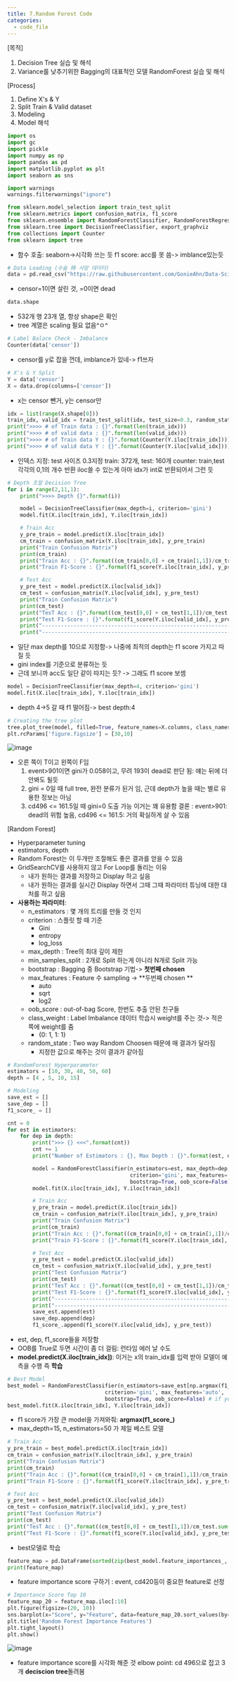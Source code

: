 ```yaml
---
title: 7.Random Forest Code
categories:
  - code_file
---
```


[목적]
1. Decision Tree 실습 및 해석
2. Variance를 낮추기위한 Bagging의 대표적인 모델 RandomForest 실습 및 해석

[Process]
1. Define X's & Y
2. Split Train & Valid dataset
3. Modeling
4. Model 해석

```python
import os
import gc
import pickle
import numpy as np
import pandas as pd
import matplotlib.pyplot as plt
import seaborn as sns

import warnings
warnings.filterwarnings("ignore")

from sklearn.model_selection import train_test_split
from sklearn.metrics import confusion_matrix, f1_score
from sklearn.ensemble import RandomForestClassifier, RandomForestRegressor
from sklearn.tree import DecisionTreeClassifier, export_graphviz
from collections import Counter
from sklearn import tree
```
- 함수 호출:
	seaborn->시각화 쓰는 듯
	f1 score: acc를 못 씀-> imblance있는듯 

```python
# Data Loading (수술 時 사망 데이터)
data = pd.read_csv("https://raw.githubusercontent.com/GonieAhn/Data-Science-online-course-from-gonie/main/Data%20Store/example_data.csv")
```
- censor=1이면 살린 것, =0이면 dead

```python
data.shape
```
- 532개 행 23개 열, 항상 shape은 확인
- tree 계열은 scaling 필요 없음^ㅇ^

```python
# Label Balace Check - Imbalance
Counter(data['censor'])
```
- censor를 y로 잡을 껀데, imblance가 있네-> f1쓰자

```python
# X's & Y Split
Y = data['censor']
X = data.drop(columns=['censor'])
```
- x는 censor 뺀거, y는 censor만 

```python
idx = list(range(X.shape[0]))
train_idx, valid_idx = train_test_split(idx, test_size=0.3, random_state=2023)
print(">>>> # of Train data : {}".format(len(train_idx)))
print(">>>> # of valid data : {}".format(len(valid_idx)))
print(">>>> # of Train data Y : {}".format(Counter(Y.iloc[train_idx])))
print(">>>> # of valid data Y : {}".format(Counter(Y.iloc[valid_idx])))
```
- 인덱스 지정:
	test 사이즈 0.3지정
	train: 372개, test: 160개
	counter: train,test 각각의 0,1의 개수 반환
		iloc쓸 수 있는게 아마 idx가 int로 반환되어서 그런 듯 

```python
# Depth 조절 Decision Tree
for i in range(2,11,1):
    print(">>>> Depth {}".format(i))

    model = DecisionTreeClassifier(max_depth=i, criterion='gini')
    model.fit(X.iloc[train_idx], Y.iloc[train_idx])

    # Train Acc
    y_pre_train = model.predict(X.iloc[train_idx])
    cm_train = confusion_matrix(Y.iloc[train_idx], y_pre_train)
    print("Train Confusion Matrix")
    print(cm_train)
    print("Train Acc : {}".format((cm_train[0,0] + cm_train[1,1])/cm_train.sum()))
    print("Train F1-Score : {}".format(f1_score(Y.iloc[train_idx], y_pre_train)))

    # Test Acc
    y_pre_test = model.predict(X.iloc[valid_idx])
    cm_test = confusion_matrix(Y.iloc[valid_idx], y_pre_test)
    print("Train Confusion Matrix")
    print(cm_test)
    print("TesT Acc : {}".format((cm_test[0,0] + cm_test[1,1])/cm_test.sum()))
    print("Test F1-Score : {}".format(f1_score(Y.iloc[valid_idx], y_pre_test)))
    print("-----------------------------------------------------------------------")
    print("-----------------------------------------------------------------------")
```
- 일단 max depth를 10으로 지정함-> 나중에 최적의 depth는 f1 score 가지고 따질 듯
- gini index를 기준으로 분류하는 듯
- 근데 보니까 acc도 일단 같이 따지는 듯? -> 그래도 f1 score 보셈

```python
model = DecisionTreeClassifier(max_depth=4, criterion='gini')
model.fit(X.iloc[train_idx], Y.iloc[train_idx])
```
- depth 4->5 갈 때 f1 떨어짐-> best depth:4

```python
# Creating the tree plot
tree.plot_tree(model, filled=True, feature_names=X.columns, class_names = ['Dead', 'indicator'])
plt.rcParams['figure.figsize'] = [30,10]
```
![image](https://github.com/code7ssage/code7ssage.github.io/blob/master/assets/attached%20file/Pasted%20image%2020240106171716.png?raw=true)
- 오른 쪽이 T이고 왼쪽이 F임
	1. event>901이면 gini가 0.058이고, 무려 193이 dead로 판단 됨: 얘는 뒤에 더 안봐도 될듯
	2. gini = 0일 때 full tree, 완전 분류가 된거 임, 근데 depth가 높을 때는 별로 유용한 정보는 아님
	3. cd496 <= 161.5일 때 gini=0 도출 가능 이거는 꽤 유용함
	결론 : event>901: dead의 위험 높음, cd496 <= 161.5: 거의 확실하게 살 수 있음

[Random Forest]
- Hyperparameter tuning
- estimators, depth
- Random Forest는 이 두개만 조절해도 좋은 결과를 얻을 수 있음
- GridSearchCV를 사용하지 않고 For Loop를 돌리는 이유
    - 내가 원하는 결과를 저장하고 Display 하고 싶음
    - 내가 원하는 결과를 실시간 Display 하면서 그때 그때 파라미터 튜닝에 대한 대처를 하고 싶음
- **사용하는 파라미터**:
	- n_estimators : 몇 개의 트리를 만들 것 인지
	- criterion : 스플릿 할 때 기준
	    - Gini
	    - entropy
	    - log_loss
	- max_depth : Tree의 최대 깊이 제한
	- min_samples_split : 2개로 Split 하는게 아니라 N개로 Split 가능
	- bootstrap : Bagging 중 Bootstrap 기법-> **첫번째 chosen**
	- max_features : Feature 수 sampling -> **두번째 chosen **
	    - auto
	    - sqrt
	    - log2
	- oob_score : out-of-bag Score, 한번도 추출 안된 친구들
	- class_weight : Label Imbalance 데이터 학습시 weight를 주는 것-> 적은 쪽에 weight를 줌 
	    - {0: 1, 1: 1}
	- random_state : Two way Random Choosen 때문에 매 결과가 달라짐
	    - 지정한 값으로 해주는 것이 결과가 같아짐

```python
# RandomForest Hyperparameter
estimators = [10, 30, 40, 50, 60]
depth = [4 , 5, 10, 15]

# Modeling
save_est = []
save_dep = []
f1_score_ = []

cnt = 0
for est in estimators:
    for dep in depth:
        print(">>> {} <<<".format(cnt))
        cnt += 1
        print("Number of Estimators : {}, Max Depth : {}".format(est, dep))

        model = RandomForestClassifier(n_estimators=est, max_depth=dep,random_state=119,
                                       criterion='gini', max_features='auto',
                                       bootstrap=True, oob_score=False) # if you use "oob_score=True", get long time for training
        model.fit(X.iloc[train_idx], Y.iloc[train_idx])

        # Train Acc
        y_pre_train = model.predict(X.iloc[train_idx])
        cm_train = confusion_matrix(Y.iloc[train_idx], y_pre_train)
        print("Train Confusion Matrix")
        print(cm_train)
        print("Train Acc : {}".format((cm_train[0,0] + cm_train[1,1])/cm_train.sum()))
        print("Train F1-Score : {}".format(f1_score(Y.iloc[train_idx], y_pre_train)))

        # Test Acc
        y_pre_test = model.predict(X.iloc[valid_idx])
        cm_test = confusion_matrix(Y.iloc[valid_idx], y_pre_test)
        print("Test Confusion Matrix")
        print(cm_test)
        print("TesT Acc : {}".format((cm_test[0,0] + cm_test[1,1])/cm_test.sum()))
        print("Test F1-Score : {}".format(f1_score(Y.iloc[valid_idx], y_pre_test)))
        print("-----------------------------------------------------------------------")
        print("-----------------------------------------------------------------------")
        save_est.append(est)
        save_dep.append(dep)
        f1_score_.append(f1_score(Y.iloc[valid_idx], y_pre_test))
```
- est, dep, f1_score들을 저장함
- OOB를 True로 두면 시간이 좀 더 걸림: 런타임 에러 날 수도
- **model.predict(X.iloc[train_idx])**: 이거는 x의 train_idx를 입력 받아 모델이 예측을 수행 즉 **학습**

```python
# Best Model
best_model = RandomForestClassifier(n_estimators=save_est[np.argmax(f1_score_)], max_depth=save_dep[np.argmax(f1_score_)], random_state=119,
                               criterion='gini', max_features='auto',
                               bootstrap=True, oob_score=False) # if you use "oob_score=True", get long time for training
best_model.fit(X.iloc[train_idx], Y.iloc[train_idx])
```
- f1 score가 가장 큰 model을 가져와줘: **argmax(f1_score_)**
- max_depth=15, n_estimators=50 가 제일 베스트 모델

```python
# Train Acc
y_pre_train = best_model.predict(X.iloc[train_idx])
cm_train = confusion_matrix(Y.iloc[train_idx], y_pre_train)
print("Train Confusion Matrix")
print(cm_train)
print("Train Acc : {}".format((cm_train[0,0] + cm_train[1,1])/cm_train.sum()))
print("Train F1-Score : {}".format(f1_score(Y.iloc[train_idx], y_pre_train)))

# Test Acc
y_pre_test = best_model.predict(X.iloc[valid_idx])
cm_test = confusion_matrix(Y.iloc[valid_idx], y_pre_test)
print("Test Confusion Matrix")
print(cm_test)
print("TesT Acc : {}".format((cm_test[0,0] + cm_test[1,1])/cm_test.sum()))
print("Test F1-Score : {}".format(f1_score(Y.iloc[valid_idx], y_pre_test)))
```
- best모델로 학습

```python
feature_map = pd.DataFrame(sorted(zip(best_model.feature_importances_, X.columns), reverse=True), columns=['Score', 'Feature'])
print(feature_map)
```
- feature importance score 구하기
	: event, cd420등이 중요한 feature로 선정

```python
# Importance Score Top 10
feature_map_20 = feature_map.iloc[:10]
plt.figure(figsize=(20, 10))
sns.barplot(x="Score", y="Feature", data=feature_map_20.sort_values(by="Score", ascending=False), errwidth=40)
plt.title('Random Forest Importance Features')
plt.tight_layout()
plt.show()
```
![image](https://github.com/code7ssage/code7ssage.github.io/blob/master/assets/attached%20file/Pasted%20image%2020240106172531.png?raw=true)
- feature importance score를 시각화 해준 것
	elbow point: cd 496으로 잡고 3개 **deciscion tree**돌려봄